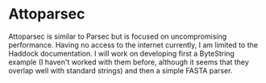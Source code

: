 # Attoparsec

Attoparsec is similar to Parsec but is focused on uncompromising performance.
Having no access to the internet currently, I am limited to the Haddock
documentation. I will work on developing first a ByteString example (I haven't
worked with them before, although it seems that they overlap well with standard
strings) and then a simple FASTA parser.
